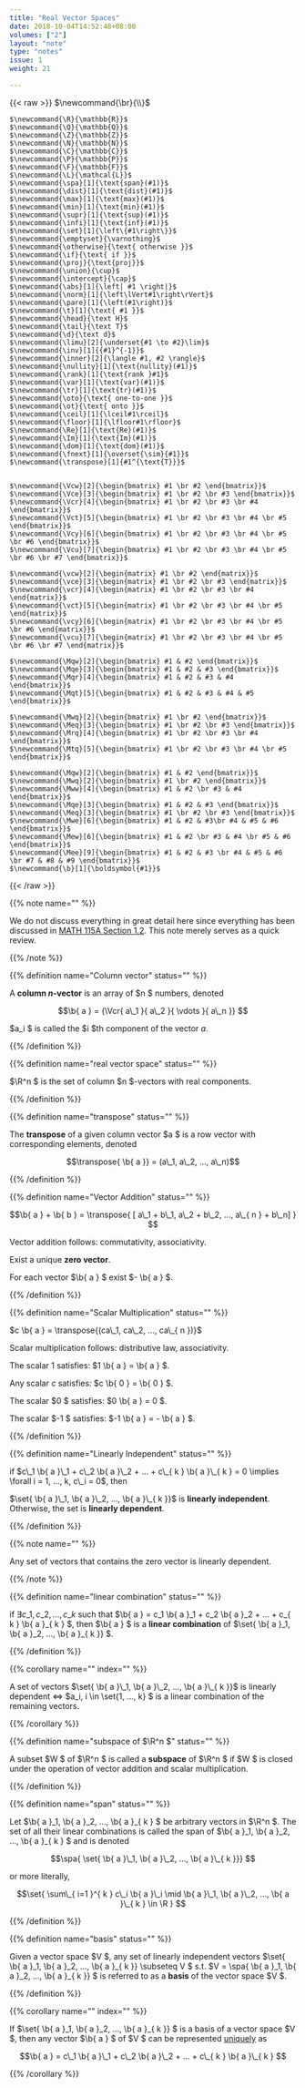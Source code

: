 ```yaml
---
title: "Real Vector Spaces"
date: 2018-10-04T14:52:48+08:00
volumes: ["2"]
layout: "note"
type: "notes"
issue: 1
weight: 21

---
```



<!--more-->

<div class="latex-macros">
  {{< raw >}}
    $\newcommand{\br}{\\}$

    $\newcommand{\R}{\mathbb{R}}$
    $\newcommand{\Q}{\mathbb{Q}}$
    $\newcommand{\Z}{\mathbb{Z}}$
    $\newcommand{\N}{\mathbb{N}}$
    $\newcommand{\C}{\mathbb{C}}$
    $\newcommand{\P}{\mathbb{P}}$
    $\newcommand{\F}{\mathbb{F}}$
    $\newcommand{\L}{\mathcal{L}}$
    $\newcommand{\spa}[1]{\text{span}(#1)}$
    $\newcommand{\dist}[1]{\text{dist}(#1)}$
    $\newcommand{\max}[1]{\text{max}(#1)}$
    $\newcommand{\min}[1]{\text{min}(#1)}$
    $\newcommand{\supr}[1]{\text{sup}(#1)}$
    $\newcommand{\infi}[1]{\text{inf}(#1)}$
    $\newcommand{\set}[1]{\left\{#1\right\}}$
    $\newcommand{\emptyset}{\varnothing}$
    $\newcommand{\otherwise}{\text{ otherwise }}$
    $\newcommand{\if}{\text{ if }}$
    $\newcommand{\proj}{\text{proj}}$
    $\newcommand{\union}{\cup}$
    $\newcommand{\intercept}{\cap}$
    $\newcommand{\abs}[1]{\left| #1 \right|}$
    $\newcommand{\norm}[1]{\left\lVert#1\right\rVert}$
    $\newcommand{\pare}[1]{\left(#1\right)}$
    $\newcommand{\t}[1]{\text{ #1 }}$
    $\newcommand{\head}{\text H}$
    $\newcommand{\tail}{\text T}$
    $\newcommand{\d}{\text d}$
    $\newcommand{\limu}[2]{\underset{#1 \to #2}\lim}$
    $\newcommand{\inv}[1]{{#1}^{-1}}$
    $\newcommand{\inner}[2]{\langle #1, #2 \rangle}$
    $\newcommand{\nullity}[1]{\text{nullity}(#1)}$
    $\newcommand{\rank}[1]{\text{rank }#1}$
    $\newcommand{\var}[1]{\text{var}(#1)}$
    $\newcommand{\tr}[1]{\text{tr}(#1)}$
    $\newcommand{\oto}{\text{ one-to-one }}$
    $\newcommand{\ot}{\text{ onto }}$
    $\newcommand{\ceil}[1]{\lceil#1\rceil}$
    $\newcommand{\floor}[1]{\lfloor#1\rfloor}$
    $\newcommand{\Re}[1]{\text{Re}(#1)}$
    $\newcommand{\Im}[1]{\text{Im}(#1)}$
    $\newcommand{\dom}[1]{\text{dom}(#1)}$
    $\newcommand{\fnext}[1]{\overset{\sim}{#1}}$
    $\newcommand{\transpose}[1]{#1^{\text{T}}}$


    $\newcommand{\Vcw}[2]{\begin{bmatrix} #1 \br #2 \end{bmatrix}}$
    $\newcommand{\Vce}[3]{\begin{bmatrix} #1 \br #2 \br #3 \end{bmatrix}}$
    $\newcommand{\Vcr}[4]{\begin{bmatrix} #1 \br #2 \br #3 \br #4 \end{bmatrix}}$
    $\newcommand{\Vct}[5]{\begin{bmatrix} #1 \br #2 \br #3 \br #4 \br #5 \end{bmatrix}}$
    $\newcommand{\Vcy}[6]{\begin{bmatrix} #1 \br #2 \br #3 \br #4 \br #5 \br #6 \end{bmatrix}}$
    $\newcommand{\Vcu}[7]{\begin{bmatrix} #1 \br #2 \br #3 \br #4 \br #5 \br #6 \br #7 \end{bmatrix}}$

    $\newcommand{\vcw}[2]{\begin{matrix} #1 \br #2 \end{matrix}}$
    $\newcommand{\vce}[3]{\begin{matrix} #1 \br #2 \br #3 \end{matrix}}$
    $\newcommand{\vcr}[4]{\begin{matrix} #1 \br #2 \br #3 \br #4 \end{matrix}}$
    $\newcommand{\vct}[5]{\begin{matrix} #1 \br #2 \br #3 \br #4 \br #5 \end{matrix}}$
    $\newcommand{\vcy}[6]{\begin{matrix} #1 \br #2 \br #3 \br #4 \br #5 \br #6 \end{matrix}}$
    $\newcommand{\vcu}[7]{\begin{matrix} #1 \br #2 \br #3 \br #4 \br #5 \br #6 \br #7 \end{matrix}}$

    $\newcommand{\Mqw}[2]{\begin{bmatrix} #1 & #2 \end{bmatrix}}$
    $\newcommand{\Mqe}[3]{\begin{bmatrix} #1 & #2 & #3 \end{bmatrix}}$
    $\newcommand{\Mqr}[4]{\begin{bmatrix} #1 & #2 & #3 & #4 \end{bmatrix}}$
    $\newcommand{\Mqt}[5]{\begin{bmatrix} #1 & #2 & #3 & #4 & #5 \end{bmatrix}}$

    $\newcommand{\Mwq}[2]{\begin{bmatrix} #1 \br #2 \end{bmatrix}}$
    $\newcommand{\Meq}[3]{\begin{bmatrix} #1 \br #2 \br #3 \end{bmatrix}}$
    $\newcommand{\Mrq}[4]{\begin{bmatrix} #1 \br #2 \br #3 \br #4 \end{bmatrix}}$
    $\newcommand{\Mtq}[5]{\begin{bmatrix} #1 \br #2 \br #3 \br #4 \br #5 \end{bmatrix}}$

    $\newcommand{\Mqw}[2]{\begin{bmatrix} #1 & #2 \end{bmatrix}}$
    $\newcommand{\Mwq}[2]{\begin{bmatrix} #1 \br #2 \end{bmatrix}}$
    $\newcommand{\Mww}[4]{\begin{bmatrix} #1 & #2 \br #3 & #4 \end{bmatrix}}$
    $\newcommand{\Mqe}[3]{\begin{bmatrix} #1 & #2 & #3 \end{bmatrix}}$
    $\newcommand{\Meq}[3]{\begin{bmatrix} #1 \br #2 \br #3 \end{bmatrix}}$
    $\newcommand{\Mwe}[6]{\begin{bmatrix} #1 & #2 & #3\br #4 & #5 & #6 \end{bmatrix}}$
    $\newcommand{\Mew}[6]{\begin{bmatrix} #1 & #2 \br #3 & #4 \br #5 & #6 \end{bmatrix}}$
    $\newcommand{\Mee}[9]{\begin{bmatrix} #1 & #2 & #3 \br #4 & #5 & #6 \br #7 & #8 & #9 \end{bmatrix}}$
    $\newcommand{\b}[1]{\boldsymbol{#1}}$
  {{< /raw >}}
</div>

{{% note name="" %}}

We do not discuss everything in great detail here since everything has been discussed in [MATH 115A Section 1.2](/math-115a/1.2/). This note merely serves as a quick review.

{{% /note %}}

{{% definition name="Column vector" status="" %}}

A **column $n$-vector** is an array of $n $ numbers, denoted

$$\b{ a } = {\Vcr{ a\_1 }{ a\_2 }{ \vdots }{ a\_n }} $$

$a\_i $ is called the $i $th component of the vector $a$.

{{% /definition %}}

{{% definition name="real vector space" status="" %}}

$\R^n $ is the set of column $n $-vectors with real components.

{{% /definition %}}

{{% definition name="transpose" status="" %}}

The **transpose** of a given column vector $a $ is a row vector with corresponding elements, denoted

$$\transpose{ \b{ a }} = (a\_1, a\_2, ..., a\_n)$$

{{% /definition %}}

{{% definition name="Vector Addition" status="" %}}

$$\b{ a } + \b{ b } = \transpose{ [ a\_1 + b\_1, a\_2 + b\_2, ..., a\_{ n } + b\_n] } $$

Vector addition follows: commutativity, associativity.

Exist a unique **zero vector**.

For each vector $\b{ a } $ exist $- \b{ a } $.

{{% /definition %}}

{{% definition name="Scalar Multiplication" status="" %}}

$c \b{ a } = \transpose{(ca\_1, ca\_2, ..., ca\_{ n })}$

Scalar multiplication follows: distributive law, associativity.

The scalar $1$ satisfies: $1 \b{ a } = \b{ a } $.

Any scalar $c$ satisfies: $c \b{ 0 } = \b{ 0 } $.

The scalar $0 $ satisfies: $0 \b{ a } = 0 $.

The scalar $-1 $ satisfies: $-1 \b{ a } = - \b{ a } $.

{{% /definition %}}

{{% definition name="Linearly Independent" status="" %}}

if $c\_1 \b{ a }\_1 + c\_2 \b{ a }\_2 + ... + c\_{ k } \b{ a }\_{ k } = 0 \implies \forall i = 1, ..., k, c\_i = 0$, then

$\set{ \b{ a }\_1, \b{ a }\_2, ..., \b{ a }\_{ k }}$ is **linearly independent**. Otherwise, the set is **linearly dependent**.

{{% /definition %}}

{{% note name="" %}}

Any set of vectors that contains the zero vector is linearly dependent.

{{% /note %}}

{{% definition name="linear combination" status="" %}}

if $\exists c\_1, c\_2, ..., c\_{ k }$ such that $\b{ a } = c\_1 \b{ a }\_1 + c\_2 \b{ a }\_2 + ... + c\_{ k } \b{ a }\_{ k } $, then $\b{ a } $ is a **linear combination** of $\set{ \b{ a }\_1, \b{ a }\_2, ..., \b{ a }\_{ k }} $.

{{% /definition %}}

{{% corollary name="" index="" %}}

A set of vectors $\set{ \b{ a }\_1, \b{ a }\_2, ..., \b{ a }\_{ k }}$ is linearly dependent $\iff$ $a\_i, i \in \set{1, ..., k} $ is a linear combination of the remaining vectors.

{{% /corollary %}}

{{% definition name="subspace of $\R^n $" status="" %}}

A subset $W $ of $\R^n $ is called a **subspace** of $\R^n $ if $W $ is closed under the operation of vector addition and scalar multiplication.

{{% /definition %}}

{{% definition name="span" status="" %}}

Let $\b{ a }\_1, \b{ a }\_2, ..., \b{ a }\_{ k } $ be arbitrary vectors in $\R^n $. The set of all their linear combinations is called the span of $\b{ a }\_1, \b{ a }\_2, ..., \b{ a }\_{ k } $ and is denoted

$$\spa{ \set{ \b{ a }\_1, \b{ a }\_2, ..., \b{ a }\_{ k }}} $$

or more literally,

$$\set{ \sum\_{ i=1 }^{ k } c\_i \b{ a }\_i \mid \b{ a }\_1, \b{ a }\_2, ..., \b{ a }\_{ k } \in \R } $$

{{% /definition %}}

{{% definition name="basis" status="" %}}

Given a vector space $V $, any set of linearly independent vectors $\set{ \b{ a }\_1, \b{ a }\_2, ..., \b{ a }\_{ k }} \subseteq V $ s.t. $V = \spa{ \b{ a }\_1, \b{ a }\_2, ..., \b{ a }\_{ k }} $ is referred to as a **basis** of the vector space $V $.

{{% /definition %}}

{{% corollary name="" index="" %}}

If $\set{ \b{ a }\_1, \b{ a }\_2, ..., \b{ a }\_{ k }} $ is a basis of a vector space $V $, then any vector $\b{ a } $ of $V $ can be represented <u>uniquely</u> as

$$\b{ a } = c\_1 \b{ a }\_1 + c\_2 \b{ a }\_2 + ... + c\_{ k } \b{ a }\_{ k } $$

{{% /corollary %}}

